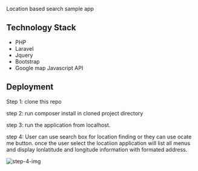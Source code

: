 Location based search sample app

## Technology Stack
* PHP
* Laravel
* Jquery
* Bootstrap
* Google map Javascript API

## Deployment

Step 1:
clone this repo

step 2:
run composer install in cloned project directory

step 3:
run the application from localhost.

step 4:
User can use search box for location finding or they can use ocate me button. once the user select the locatiion application will list all menus and display lonlatitude and longitude information with formated address.

![step-4-img](http://prntscr.com/hp995s)

